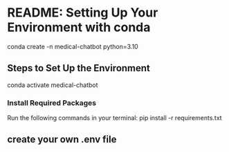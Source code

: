 # README: Setting Up Your Environment with conda
conda create -n medical-chatbot python=3.10


## Steps to Set Up the Environment
conda activate medical-chatbot


### Install Required Packages
Run the following commands in your terminal:
pip install -r requirements.txt

##  create your own .env file 


